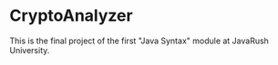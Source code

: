 # CryptoAnalyzer

This is the final project of the first "Java Syntax" module at JavaRush University.  
##
